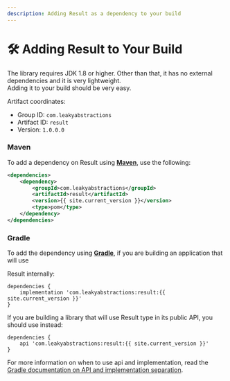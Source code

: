 ```yaml
---
description: Adding Result as a dependency to your build
---
```


# 🛠 Adding Result to Your Build

The library requires JDK 1.8 or higher. Other than that, it has no external dependencies and it is very lightweight.\
Adding it to your build should be very easy.

Artifact coordinates:

* Group ID: `com.leakyabstractions`
* Artifact ID: `result`
* Version: `1.0.0.0`

### Maven

To add a dependency on Result using [**Maven**](https://maven.apache.org), use the following:

```xml
<dependencies>
    <dependency>
        <groupId>com.leakyabstractions</groupId>
        <artifactId>result</artifactId>
        <version>{{ site.current_version }}</version>
        <type>pom</type>
    </dependency>
</dependencies>
```

### Gradle

To add the dependency using [**Gradle**](https://gradle.org), if you are building an application that will use

Result internally:

```
dependencies {
    implementation 'com.leakyabstractions:result:{{ site.current_version }}'
}
```

If you are building a library that will use Result type in its public API, you should use instead:

```
dependencies {
    api 'com.leakyabstractions:result:{{ site.current_version }}'
}
```

For more information on when to use api and implementation, read the [Gradle documentation on API and implementation separation](https://docs.gradle.org/current/userguide/java_library_plugin.html#sec:java_library_separation).
